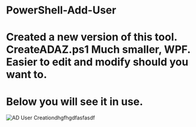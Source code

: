 # PowerShell-Add-User 
# Created a new version of this tool. CreateADAZ.ps1 Much smaller, WPF. Easier to edit and modify should you want to. 
# Below you will see it in use.

![AD User Creationdhgfhgdfasfasdf](https://user-images.githubusercontent.com/48245017/98395498-57e0d600-202a-11eb-8874-19ca94090d35.gif)
